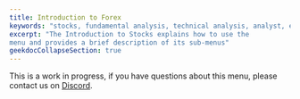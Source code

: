 ```yaml
---
title: Introduction to Forex
keywords: "stocks, fundamental analysis, technical analysis, analyst, equity, research"
excerpt: "The Introduction to Stocks explains how to use the 
menu and provides a brief description of its sub-menus"
geekdocCollapseSection: true
---
```

This is a work in progress, if you have questions about this menu, please contact us on <a href="https://discord.gg/Xp7PrCUj" target="_blank">Discord</a>.